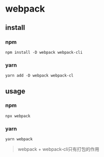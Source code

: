 # webpack

## install

### npm

```shell
npm install -D webpack webpack-cli
```

### yarn

```shell
yarn add -D webpack webpack-cl
```



## usage

### npm

```shell
npx webpack
```

### yarn

```shell
yarn webpack
```

> webpack + webpack-cli只有打包的作用
